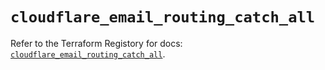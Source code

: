 # `cloudflare_email_routing_catch_all`

Refer to the Terraform Registory for docs: [`cloudflare_email_routing_catch_all`](https://registry.terraform.io/providers/cloudflare/cloudflare/4.21.0/docs/resources/email_routing_catch_all).
